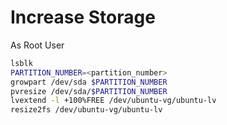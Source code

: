 # Increase Storage

As Root User

```sh
lsblk
PARTITION_NUMBER=<partition_number>
growpart /dev/sda $PARTITION_NUMBER
pvresize /dev/sda/$PARTITION_NUMBER
lvextend -l +100%FREE /dev/ubuntu-vg/ubuntu-lv
resize2fs /dev/ubuntu-vg/ubuntu-lv
```
